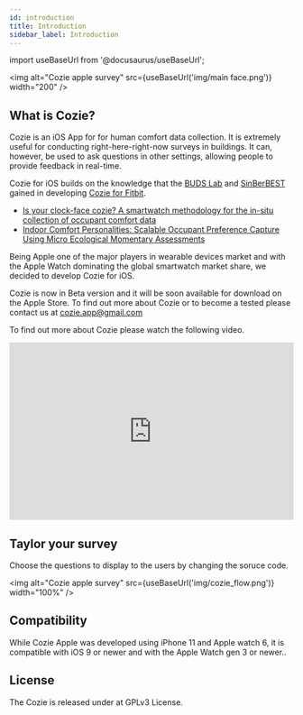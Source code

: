 ```yaml
---
id: introduction
title: Introduction
sidebar_label: Introduction
---
```


import useBaseUrl from '@docusaurus/useBaseUrl'; 

<img alt="Cozie apple survey" src={useBaseUrl('img/main face.png')}  width="200" />

## What is Cozie?

Cozie is an iOS App for for human comfort data collection. 
It is extremely useful for conducting right-here-right-now surveys in buildings. It can, however, be used to ask questions in other settings, allowing people to provide feedback in real-time.

Cozie for iOS builds on the knowledge that the [BUDS Lab](https://www.budslab.org/) and [SinBerBEST](https://sinberbest.berkeley.edu) gained in developing [Cozie for Fitbit](https://cozie.app).

- [Is your clock-face cozie? A smartwatch methodology for the in-situ collection of occupant comfort data](https://www.researchgate.net/publication/337376844_Is_your_clock-face_cozie_A_smartwatch_methodology_for_the_in-situ_collection_of_occupant_comfort_data)
- [Indoor Comfort Personalities: Scalable Occupant Preference Capture Using Micro Ecological Momentary Assessments](https://www.researchgate.net/publication/338527635_Indoor_Comfort_Personalities_Scalable_Occupant_Preference_Capture_Using_Micro_Ecological_Momentary_Assessments)

Being Apple one of the major players in wearable devices market and with the Apple Watch dominating the global smartwatch market share, we decided to develop Cozie for iOS. 

Cozie is now in Beta version and it will be soon available for download on the Apple Store. To find out more about Cozie or to become a tested please contact us at cozie.app@gmail.com

To find out more about Cozie please watch the following video.

<iframe width="100%" height="315" src="https://www.youtube.com/embed/5e4FwVydYRE" frameborder="0" allow="accelerometer; autoplay; encrypted-media; gyroscope; picture-in-picture" allowfullscreen></iframe>

## Taylor your survey

Choose the questions to display to the users by changing the soruce code.

<img alt="Cozie apple survey" src={useBaseUrl('img/cozie_flow.png')}  width="100%" />

## Compatibility

While Cozie Apple was developed using iPhone 11 and Apple watch 6, it is compatible with iOS 9 or newer and with the Apple Watch gen 3 or newer..

## License

The Cozie is released under at GPLv3 License.

